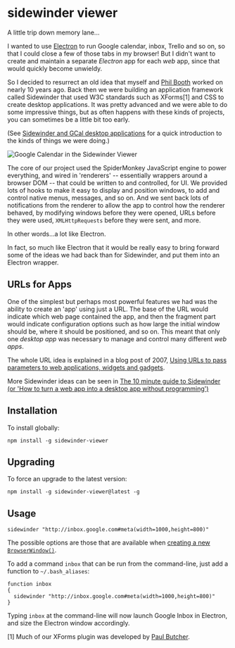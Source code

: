 sidewinder viewer
=================

A little trip down memory lane...

I wanted to use [Electron](http://electron.atom.io/) to run Google calendar, inbox, Trello and so on, so that I could close a few of those tabs in my browser! But I didn't want to create and maintain a separate _Electron_ app for each _web_ app, since that would quickly become unwieldy.

So I decided to resurrect an old idea that myself and [Phil Booth](https://github.com/philbooth) worked on nearly 10 years ago. Back then we were building an application framework called Sidewinder that used W3C standards such as XForms[1] and CSS to create desktop applications. It was pretty advanced and we were able to do some impressive things, but as often happens with these kinds of projects, you can sometimes be a little bit too early.

(See [Sidewinder and GCal desktop applications](http://internet-apps.blogspot.co.uk/2006/08/sidewinder-and-gcal-desktop.html) for a quick introduction to the kinds of things we were doing.)

![Google Calendar in the Sidewinder Viewer](http://static.flickr.com/89/222934844_99fd46fe8f_m.jpg)

The core of our project used the SpiderMonkey JavaScript engine to power everything, and wired in 'renderers' -- essentially wrappers around a browser DOM -- that could be written to and controlled, for UI. We provided lots of hooks to make it easy to display and position windows, to add and control native menus, messages, and so on. And we sent back lots of notifications from the renderer to allow the app to control how the renderer behaved, by modifying windows before they were opened, URLs before they were used, `XMLHttpRequests` before they were sent, and more.

In other words...a lot like Electron.

In fact, so much like Electron that it would be really easy to bring forward some of the ideas we had back than for Sidewinder, and put them into an Electron wrapper.

## URLs for Apps

One of the simplest but perhaps most powerful features we had was the ability to create an 'app' using just a URL. The base of the URL would indicate which web page contained the app, and then the fragment part would indicate configuration options such as how large the initial window should be, where it should be positioned, and so on. This meant that only one _desktop app_ was necessary to manage and control many different _web apps_.

The whole URL idea is explained in a blog post of 2007, [Using URLs to pass parameters to web applications, widgets and gadgets](http://internet-apps.blogspot.co.uk/2007/11/using-urls-to-pass-parameters-to-web.html).

More Sidewinder ideas can be seen in [The 10 minute guide to Sidewinder (or 'How to turn a web app into a desktop app without programming')](http://markbirbeck.com/2008/01/14/10-minute-guide-to-sidewinder-or-to/)

## Installation

To install globally:

```shell
npm install -g sidewinder-viewer
```

## Upgrading

To force an upgrade to the latest version:

```shell
npm install -g sidewinder-viewer@latest -g
```

## Usage

```shell
sidewinder "http://inbox.google.com#meta(width=1000,height=800)"
```

The possible options are those that are available when [creating a new `BrowserWindow()`](http://electron.atom.io/docs/api/browser-window/#new-browserwindowoptions).

To add a command `inbox` that can be run from the command-line, just add a function to `~/.bash_aliases`:

```shell
function inbox
{
  sidewinder "http://inbox.google.com#meta(width=1000,height=800)"
}
```

Typing `inbox` at the command-line will now launch Google Inbox in Electron, and size the Electron window accordingly.

[1] Much of our XForms plugin was developed by [Paul Butcher](https://github.com/paul-butcher).
